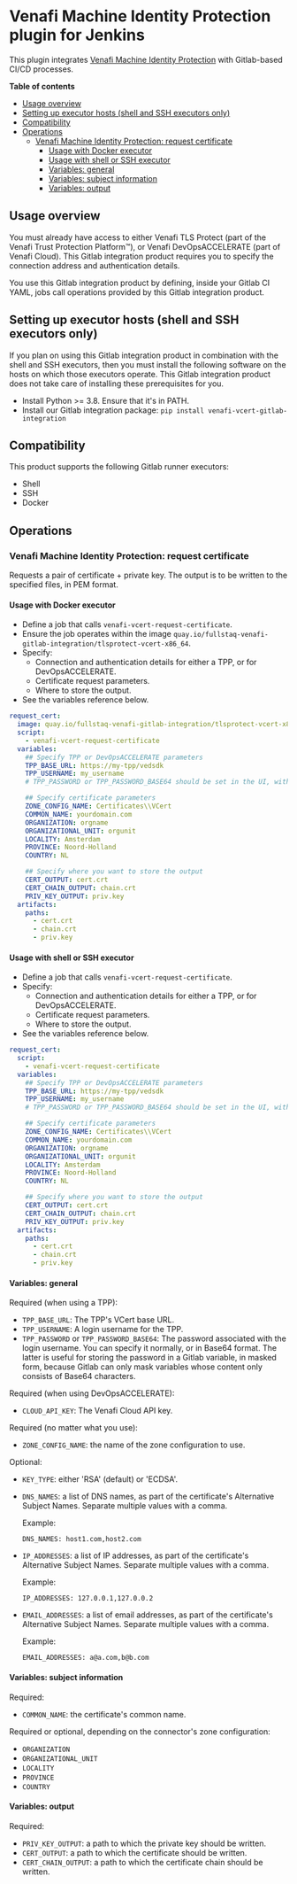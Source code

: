 # Venafi Machine Identity Protection plugin for Jenkins

This plugin integrates [Venafi Machine Identity Protection](https://support.venafi.com/hc/en-us/articles/217991528-Introducing-VCert-API-Abstraction-for-DevOps) with Gitlab-based CI/CD processes.

**Table of contents**

 - [Usage overview](#usage-overview)
 - [Setting up executor hosts (shell and SSH executors only)](#setting-up-executor-hosts-shell-and-ssh-executors-only)
 - [Compatibility](#compatibility)
 - [Operations](#operations)
    - [Venafi Machine Identity Protection: request certificate](#venafi-machine-identity-protection-request-certificate)
       - [Usage with Docker executor](#usage-with-docker-executor)
       - [Usage with shell or SSH executor](#usage-with-shell-or-ssh-executor)
       - [Variables: general](#variables-general)
       - [Variables: subject information](#variables-subject-information)
       - [Variables: output](#variables-output)

## Usage overview

You must already have access to either Venafi TLS Protect (part of the Venafi Trust Protection Platform™), or Venafi DevOpsACCELERATE (part of Venafi Cloud). This Gitlab integration product requires you to specify the connection address and authentication details.

You use this Gitlab integration product by defining, inside your Gitlab CI YAML, jobs call operations provided by this Gitlab integration product.

## Setting up executor hosts (shell and SSH executors only)

If you plan on using this Gitlab integration product in combination with the shell and SSH executors, then you must install the following software on the hosts on which those executors operate. This Gitlab integration product does not take care of installing these prerequisites for you.

 * Install Python >= 3.8. Ensure that it's in PATH.
 * Install our Gitlab integration package: `pip install venafi-vcert-gitlab-integration`

## Compatibility

This product supports the following Gitlab runner executors:

 * Shell
 * SSH
 * Docker

## Operations

### Venafi Machine Identity Protection: request certificate

Requests a pair of certificate + private key. The output is to be written to the specified files, in PEM format.

#### Usage with Docker executor

 * Define a job that calls `venafi-vcert-request-certificate`.
 * Ensure the job operates within the image `quay.io/fullstaq-venafi-gitlab-integration/tlsprotect-vcert-x86_64`.
 * Specify:
    - Connection and authentication details for either a TPP, or for DevOpsACCELERATE.
    - Certificate request parameters.
    - Where to store the output.
 * See the variables reference below.

~~~yaml
request_cert:
  image: quay.io/fullstaq-venafi-gitlab-integration/tlsprotect-vcert-x86_64
  script:
    - venafi-vcert-request-certificate
  variables:
    ## Specify TPP or DevOpsACCELERATE parameters
    TPP_BASE_URL: https://my-tpp/vedsdk
    TPP_USERNAME: my_username
    # TPP_PASSWORD or TPP_PASSWORD_BASE64 should be set in the UI, with masking enabled.

    ## Specify certificate parameters
    ZONE_CONFIG_NAME: Certificates\\VCert
    COMMON_NAME: yourdomain.com
    ORGANIZATION: orgname
    ORGANIZATIONAL_UNIT: orgunit
    LOCALITY: Amsterdam
    PROVINCE: Noord-Holland
    COUNTRY: NL

    ## Specify where you want to store the output
    CERT_OUTPUT: cert.crt
    CERT_CHAIN_OUTPUT: chain.crt
    PRIV_KEY_OUTPUT: priv.key
  artifacts:
    paths:
      - cert.crt
      - chain.crt
      - priv.key
~~~

#### Usage with shell or SSH executor

 * Define a job that calls `venafi-vcert-request-certificate`.
 * Specify:
    - Connection and authentication details for either a TPP, or for DevOpsACCELERATE.
    - Certificate request parameters.
    - Where to store the output.
 * See the variables reference below.

~~~yaml
request_cert:
  script:
    - venafi-vcert-request-certificate
  variables:
    ## Specify TPP or DevOpsACCELERATE parameters
    TPP_BASE_URL: https://my-tpp/vedsdk
    TPP_USERNAME: my_username
    # TPP_PASSWORD or TPP_PASSWORD_BASE64 should be set in the UI, with masking enabled.

    ## Specify certificate parameters
    ZONE_CONFIG_NAME: Certificates\\VCert
    COMMON_NAME: yourdomain.com
    ORGANIZATION: orgname
    ORGANIZATIONAL_UNIT: orgunit
    LOCALITY: Amsterdam
    PROVINCE: Noord-Holland
    COUNTRY: NL

    ## Specify where you want to store the output
    CERT_OUTPUT: cert.crt
    CERT_CHAIN_OUTPUT: chain.crt
    PRIV_KEY_OUTPUT: priv.key
  artifacts:
    paths:
      - cert.crt
      - chain.crt
      - priv.key
~~~

#### Variables: general

Required (when using a TPP):

 * `TPP_BASE_URL`: The TPP's VCert base URL.
 * `TPP_USERNAME`: A login username for the TPP.
 * `TPP_PASSWORD` or `TPP_PASSWORD_BASE64`: The password associated with the login username. You can specify it normally, or in Base64 format. The latter is useful for storing the password in a Gitlab variable, in masked form, because Gitlab can only mask variables whose content only consists of Base64 characters.

Required (when using DevOpsACCELERATE):

 * `CLOUD_API_KEY`: The Venafi Cloud API key.

Required (no matter what you use):

 * `ZONE_CONFIG_NAME`: the name of the zone configuration to use.

Optional:

 * `KEY_TYPE`: either 'RSA' (default) or 'ECDSA'.

 * `DNS_NAMES`: a list of DNS names, as part of the certificate's Alternative Subject Names. Separate multiple values with a comma.

    Example:

    ~~~
    DNS_NAMES: host1.com,host2.com
    ~~~

 * `IP_ADDRESSES`: a list of IP addresses, as part of the certificate's Alternative Subject Names. Separate multiple values with a comma.

    Example:

    ~~~
    IP_ADDRESSES: 127.0.0.1,127.0.0.2
    ~~~

 * `EMAIL_ADDRESSES`: a list of email addresses, as part of the certificate's Alternative Subject Names. Separate multiple values with a comma.

    Example:

    ~~~
    EMAIL_ADDRESSES: a@a.com,b@b.com
    ~~~

#### Variables: subject information

Required:

 * `COMMON_NAME`: the certificate's common name.

Required or optional, depending on the connector's zone configuration:

 * `ORGANIZATION`
 * `ORGANIZATIONAL_UNIT`
 * `LOCALITY`
 * `PROVINCE`
 * `COUNTRY`

#### Variables: output

Required:

 * `PRIV_KEY_OUTPUT`: a path to which the private key should be written.
 * `CERT_OUTPUT`: a path to which the certificate should be written.
 * `CERT_CHAIN_OUTPUT`: a path to which the certificate chain should be written.
